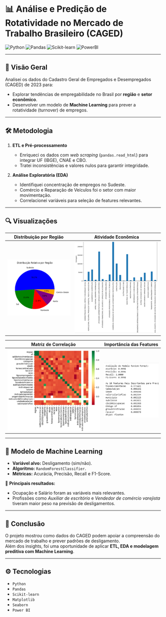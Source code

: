 # 📊 Análise e Predição de Rotatividade no Mercado de Trabalho Brasileiro (CAGED)

![Python](https://img.shields.io/badge/Python-3.10-blue?logo=python)
![Pandas](https://img.shields.io/badge/Pandas-Data%20Analysis-orange?logo=pandas)
![Scikit-learn](https://img.shields.io/badge/Scikit--learn-ML-green?logo=scikit-learn)
![PowerBI](https://img.shields.io/badge/Power%20BI-Dashboards-yellow?logo=powerbi)

---

## 📄 Visão Geral
Analisei os dados do Cadastro Geral de Empregados e Desempregados (CAGED) de 2023 para:  
- Explorar tendências de empregabilidade no Brasil por **região** e **setor econômico**.  
- Desenvolver um modelo de **Machine Learning** para prever a rotatividade (turnover) de empregos.  

---

## 🛠️ Metodologia
1. **ETL e Pré-processamento**  
   - Enriqueci os dados com *web scraping* (`pandas.read_html`) para integrar UF (IBGE), CNAE e CBO.  
   - Tratei inconsistências e valores nulos para garantir integridade.  

2. **Análise Exploratória (EDA)**  
   - Identifiquei concentração de empregos no Sudeste.  
   - Comércio e Reparação de Veículos foi o setor com maior movimentação.  
   - Correlacionei variáveis para seleção de features relevantes.  

---

## 🔍 Visualizações

| Distribuição por Região | Atividade Econômica |
|-------------------------|----------------------|
| ![Distribuição por Região](assets/Gráfico%20de%20Pizza%20da%20Distribuição%20por%20Região.PNG) | ![Atividade Econômica](assets/Gráfico%20de%20Barras%20por%20Atividade%20Econômica.PNG) |

| Matriz de Correlação | Importância das Features |
|----------------------|--------------------------|
| ![Matriz de Correlação](assets/Matriz%20de%20Correlação.PNG) | ![Importância das Features do Modelo de ML](assets/Gráfico%20de%20Importância%20das%20Features%20do%20Modelo%20de%20ML.PNG) |

---

## 🤖 Modelo de Machine Learning
- **Variável alvo:** Desligamento (sim/não).  
- **Algoritmo:** `RandomForestClassifier`.  
- **Métricas:** Acurácia, Precisão, Recall e F1-Score.  

📌 **Principais resultados:**  
- Ocupação e Salário foram as variáveis mais relevantes.  
- Profissões como *Auxiliar de escritório* e *Vendedor de comércio varejista* tiveram maior peso na previsão de desligamentos.  

---

## 📝 Conclusão
O projeto mostrou como dados do CAGED podem apoiar a compreensão do mercado de trabalho e prever padrões de desligamento.  
Além dos insights, foi uma oportunidade de aplicar **ETL, EDA e modelagem preditiva com Machine Learning**.  

---

## ⚙️ Tecnologias
- `Python`  
- `Pandas`  
- `Scikit-learn`  
- `Matplotlib`  
- `Seaborn`  
- `Power BI`  
